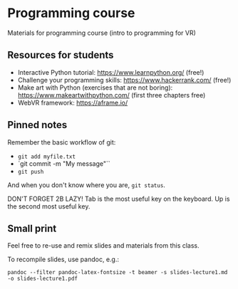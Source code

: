 # Programming course

Materials for programming course (intro to programming for VR)

## Resources for students

* Interactive Python tutorial: https://www.learnpython.org/ (free!)
* Challenge your programming skills: https://www.hackerrank.com/ (free!)
* Make art with Python (exercises that are not boring): https://www.makeartwithpython.com/ (first three chapters free)
* WebVR framework: https://aframe.io/

## Pinned notes

Remember the basic workflow of git:

* `git add myfile.txt`
* `git commit -m "My message"``
* `git push`

And when you don't know where you are, `git status`.

DON'T FORGET 2B LAZY! Tab is the most useful key on the keyboard. Up is the second most useful key.

## Small print

Feel free to re-use and remix slides and materials from this class.

To recompile slides, use pandoc, e.g.:

`pandoc --filter pandoc-latex-fontsize -t beamer -s slides-lecture1.md -o slides-lecture1.pdf`
